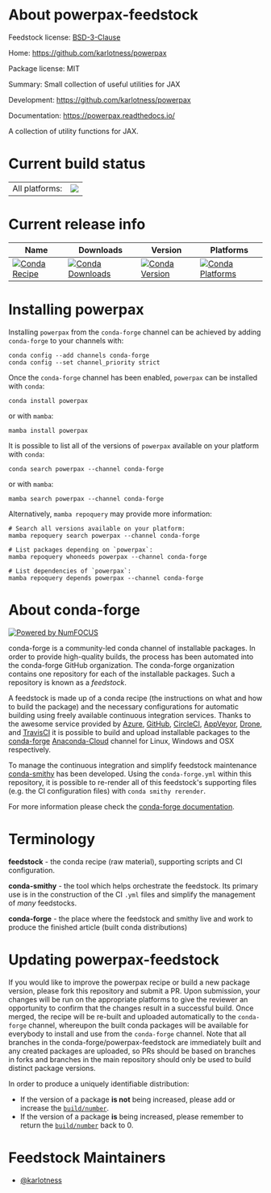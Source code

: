 About powerpax-feedstock
========================

Feedstock license: [BSD-3-Clause](https://github.com/conda-forge/powerpax-feedstock/blob/main/LICENSE.txt)

Home: https://github.com/karlotness/powerpax

Package license: MIT

Summary: Small collection of useful utilities for JAX

Development: https://github.com/karlotness/powerpax

Documentation: https://powerpax.readthedocs.io/

A collection of utility functions for JAX.


Current build status
====================


<table><tr><td>All platforms:</td>
    <td>
      <a href="https://dev.azure.com/conda-forge/feedstock-builds/_build/latest?definitionId=20332&branchName=main">
        <img src="https://dev.azure.com/conda-forge/feedstock-builds/_apis/build/status/powerpax-feedstock?branchName=main">
      </a>
    </td>
  </tr>
</table>

Current release info
====================

| Name | Downloads | Version | Platforms |
| --- | --- | --- | --- |
| [![Conda Recipe](https://img.shields.io/badge/recipe-powerpax-green.svg)](https://anaconda.org/conda-forge/powerpax) | [![Conda Downloads](https://img.shields.io/conda/dn/conda-forge/powerpax.svg)](https://anaconda.org/conda-forge/powerpax) | [![Conda Version](https://img.shields.io/conda/vn/conda-forge/powerpax.svg)](https://anaconda.org/conda-forge/powerpax) | [![Conda Platforms](https://img.shields.io/conda/pn/conda-forge/powerpax.svg)](https://anaconda.org/conda-forge/powerpax) |

Installing powerpax
===================

Installing `powerpax` from the `conda-forge` channel can be achieved by adding `conda-forge` to your channels with:

```
conda config --add channels conda-forge
conda config --set channel_priority strict
```

Once the `conda-forge` channel has been enabled, `powerpax` can be installed with `conda`:

```
conda install powerpax
```

or with `mamba`:

```
mamba install powerpax
```

It is possible to list all of the versions of `powerpax` available on your platform with `conda`:

```
conda search powerpax --channel conda-forge
```

or with `mamba`:

```
mamba search powerpax --channel conda-forge
```

Alternatively, `mamba repoquery` may provide more information:

```
# Search all versions available on your platform:
mamba repoquery search powerpax --channel conda-forge

# List packages depending on `powerpax`:
mamba repoquery whoneeds powerpax --channel conda-forge

# List dependencies of `powerpax`:
mamba repoquery depends powerpax --channel conda-forge
```


About conda-forge
=================

[![Powered by
NumFOCUS](https://img.shields.io/badge/powered%20by-NumFOCUS-orange.svg?style=flat&colorA=E1523D&colorB=007D8A)](https://numfocus.org)

conda-forge is a community-led conda channel of installable packages.
In order to provide high-quality builds, the process has been automated into the
conda-forge GitHub organization. The conda-forge organization contains one repository
for each of the installable packages. Such a repository is known as a *feedstock*.

A feedstock is made up of a conda recipe (the instructions on what and how to build
the package) and the necessary configurations for automatic building using freely
available continuous integration services. Thanks to the awesome service provided by
[Azure](https://azure.microsoft.com/en-us/services/devops/), [GitHub](https://github.com/),
[CircleCI](https://circleci.com/), [AppVeyor](https://www.appveyor.com/),
[Drone](https://cloud.drone.io/welcome), and [TravisCI](https://travis-ci.com/)
it is possible to build and upload installable packages to the
[conda-forge](https://anaconda.org/conda-forge) [Anaconda-Cloud](https://anaconda.org/)
channel for Linux, Windows and OSX respectively.

To manage the continuous integration and simplify feedstock maintenance
[conda-smithy](https://github.com/conda-forge/conda-smithy) has been developed.
Using the ``conda-forge.yml`` within this repository, it is possible to re-render all of
this feedstock's supporting files (e.g. the CI configuration files) with ``conda smithy rerender``.

For more information please check the [conda-forge documentation](https://conda-forge.org/docs/).

Terminology
===========

**feedstock** - the conda recipe (raw material), supporting scripts and CI configuration.

**conda-smithy** - the tool which helps orchestrate the feedstock.
                   Its primary use is in the construction of the CI ``.yml`` files
                   and simplify the management of *many* feedstocks.

**conda-forge** - the place where the feedstock and smithy live and work to
                  produce the finished article (built conda distributions)


Updating powerpax-feedstock
===========================

If you would like to improve the powerpax recipe or build a new
package version, please fork this repository and submit a PR. Upon submission,
your changes will be run on the appropriate platforms to give the reviewer an
opportunity to confirm that the changes result in a successful build. Once
merged, the recipe will be re-built and uploaded automatically to the
`conda-forge` channel, whereupon the built conda packages will be available for
everybody to install and use from the `conda-forge` channel.
Note that all branches in the conda-forge/powerpax-feedstock are
immediately built and any created packages are uploaded, so PRs should be based
on branches in forks and branches in the main repository should only be used to
build distinct package versions.

In order to produce a uniquely identifiable distribution:
 * If the version of a package **is not** being increased, please add or increase
   the [``build/number``](https://docs.conda.io/projects/conda-build/en/latest/resources/define-metadata.html#build-number-and-string).
 * If the version of a package **is** being increased, please remember to return
   the [``build/number``](https://docs.conda.io/projects/conda-build/en/latest/resources/define-metadata.html#build-number-and-string)
   back to 0.

Feedstock Maintainers
=====================

* [@karlotness](https://github.com/karlotness/)

